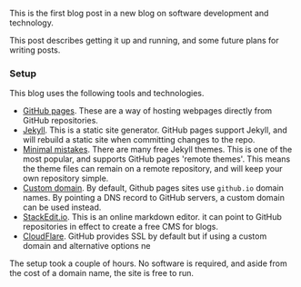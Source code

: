 This is the first blog post in a new blog on software development and technology. 

This post describes getting it up and running, and some future plans for writing posts.

### Setup

This blog uses the following tools and technologies.

- [GitHub pages](https://pages.github.com/). These are a way of hosting webpages directly from GitHub repositories. 
- [Jekyll](https://jekyllrb.com/). This is a static site generator. GitHub pages support Jekyll, and will rebuild a static site when committing changes to the repo.
- [Minimal mistakes](https://mmistakes.github.io/minimal-mistakes/). There are many free Jekyll themes. This is one of the most popular, and supports GitHub pages 'remote themes'. This means the theme files can remain on a remote repository, and will keep your own repository simple.
- [Custom domain](https://help.github.com/en/github/working-with-github-pages/configuring-a-custom-domain-for-your-github-pages-site). By default, Github pages sites use `github.io` domain names. By pointing a DNS record to GitHub servers, a custom domain can be used instead.
- [StackEdit.io](). This is an online markdown editor. it can point to GitHub repositories in effect to create a free CMS for blogs.
- [CloudFlare](https://www.cloudflare.com/en-gb/). GitHub provides SSL by default but if using a custom domain and alternative options ne

The setup took a couple of hours. No software is required, and aside from the cost of a domain name, the site is free to run.
<!--stackedit_data:
eyJwcm9wZXJ0aWVzIjoidGl0bGU6IFwiRmlyc3QgcG9zdFwiXG
5kYXRlOiAyMDIwLTAxLTMxVDE2OjAwXG5jYXRlZ29yaWVzOlxu
ICAtIGJsb2dcbnRhZ3M6XG4gIC0gSmVreWxsXG4gIC0gTWFya2
Rvd25cbiAgLSBNZXJtYWlkXG4gIC0gQmxvZ1xucHVibGlzaGVk
OiBmYWxzZVxuXG5cblxuIiwiaGlzdG9yeSI6WzExMzIxNDc1NC
wtMTE3MzgzNjg2MiwxNDY4MTA5NzQ4LC0yMTIyNDAwNTUzLC0x
NDY1Nzk3MDg1LC05ODY1ODY5NzQsNDI5MDEwMzA5LDUxMTgxMj
cwM119
-->